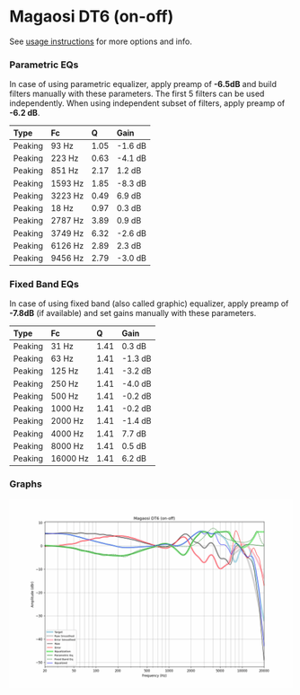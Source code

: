 # Magaosi DT6 (on-off)
See [usage instructions](https://github.com/jaakkopasanen/AutoEq#usage) for more options and info.

### Parametric EQs
In case of using parametric equalizer, apply preamp of **-6.5dB** and build filters manually
with these parameters. The first 5 filters can be used independently.
When using independent subset of filters, apply preamp of **-6.2 dB**.

| Type    | Fc      |    Q | Gain    |
|:--------|:--------|:-----|:--------|
| Peaking | 93 Hz   | 1.05 | -1.6 dB |
| Peaking | 223 Hz  | 0.63 | -4.1 dB |
| Peaking | 851 Hz  | 2.17 | 1.2 dB  |
| Peaking | 1593 Hz | 1.85 | -8.3 dB |
| Peaking | 3223 Hz | 0.49 | 6.9 dB  |
| Peaking | 18 Hz   | 0.97 | 0.3 dB  |
| Peaking | 2787 Hz | 3.89 | 0.9 dB  |
| Peaking | 3749 Hz | 6.32 | -2.6 dB |
| Peaking | 6126 Hz | 2.89 | 2.3 dB  |
| Peaking | 9456 Hz | 2.79 | -3.0 dB |

### Fixed Band EQs
In case of using fixed band (also called graphic) equalizer, apply preamp of **-7.8dB**
(if available) and set gains manually with these parameters.

| Type    | Fc       |    Q | Gain    |
|:--------|:---------|:-----|:--------|
| Peaking | 31 Hz    | 1.41 | 0.3 dB  |
| Peaking | 63 Hz    | 1.41 | -1.3 dB |
| Peaking | 125 Hz   | 1.41 | -3.2 dB |
| Peaking | 250 Hz   | 1.41 | -4.0 dB |
| Peaking | 500 Hz   | 1.41 | -0.2 dB |
| Peaking | 1000 Hz  | 1.41 | -0.2 dB |
| Peaking | 2000 Hz  | 1.41 | -1.4 dB |
| Peaking | 4000 Hz  | 1.41 | 7.7 dB  |
| Peaking | 8000 Hz  | 1.41 | 0.5 dB  |
| Peaking | 16000 Hz | 1.41 | 6.2 dB  |

### Graphs
![](./Magaosi%20DT6%20(on-off).png)